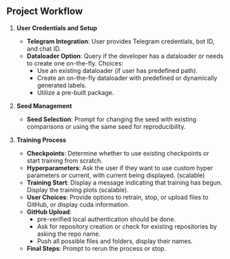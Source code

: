 
## Project Workflow

1. **User Credentials and Setup**
   - **Telegram Integration**: User provides Telegram credentials, bot ID, and chat ID.
   - **Dataloader Option**: Query if the developer has a dataloader or needs to create one on-the-fly. Choices:
     - Use an existing dataloader (if user has predefined path).
     - Create an on-the-fly dataloader with predefined or dynamically generated labels.
     - Utilize a pre-built package.

2. **Seed Management**
   - **Seed Selection**: Prompt for changing the seed with existing comparisons or using the same seed for reproducibility.

3. **Training Process**
   - **Checkpoints**: Determine whether to use existing checkpoints or start training from scratch.
   - **Hyperparameters**: Ask the user if they want to use custom hyper parameters or current, with current being displayed. (scalable)
   - **Training Start**: Display a message indicating that training has begun. Display the training plots (scalable). 
   - **User Choices**: Provide options to retrain, stop, or upload files to GitHub, or display cuda information.
   - **GitHub Upload**:
     - pre-verified local authentication should be done.
     - Ask for repository creation or check for existing repositories by asking the repo name.
     - Push all possible files and folders, display their names.
   - **Final Steps**: Prompt to rerun the process or stop.
